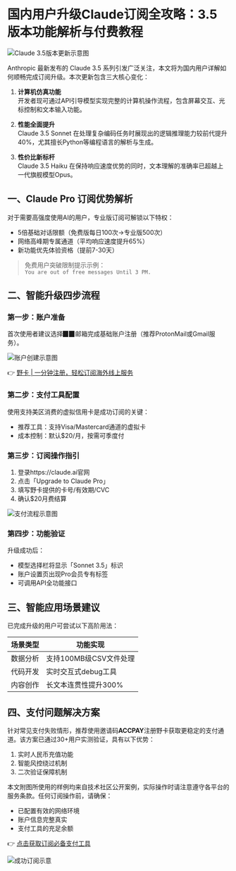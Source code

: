 # 国内用户升级Claude订阅全攻略：3.5版本功能解析与付费教程

![Claude 3.5版本更新示意图](https://bbtdd.com/wp-content/uploads/img/807419928.webp)

Anthropic 最新发布的 Claude 3.5 系列引发广泛关注，本文将为国内用户详解如何顺畅完成订阅升级。本次更新包含三大核心变化：

1. **计算机仿真功能**  
   开发者现可通过API引导模型实现完整的计算机操作流程，包含屏幕交互、光标控制和文本输入功能。

2. **性能全面提升**  
   Claude 3.5 Sonnet 在处理复杂编码任务时展现出的逻辑推理能力较前代提升40%，尤其擅长Python等编程语言的解析与生成。

3. **性价比新标杆**  
   Claude 3.5 Haiku 在保持响应速度优势的同时，文本理解的准确率已超越上一代旗舰模型Opus。

## 一、Claude Pro 订阅优势解析
对于需要高强度使用AI的用户，专业版订阅可解锁以下特权：

- 5倍基础对话限额（免费版每日100次→专业版500次）
- 网络高峰期专属通道（平均响应速度提升65%）
- 新功能优先体验资格（提前7-30天）

> 免费用户突破限制提示示例：  
> `You are out of free messages Until 3 PM.`

## 二、智能升级四步流程
### 第一步：账户准备
首次使用者建议选择▉▉邮箱完成基础账户注册（推荐ProtonMail或Gmail服务）。

![账户创建示意图](https://bbtdd.com/wp-content/uploads/img/81876667008700.webp)

👉 [野卡 | 一分钟注册，轻松订阅海外线上服务](https://bbtdd.com/yeka)

### 第二步：支付工具配置
使用支持美区消费的虚拟信用卡是成功订阅的关键：
- 推荐工具：支持Visa/Mastercard通道的虚拟卡
- 成本控制：默认$20/月，按需可季度付

### 第三步：订阅操作指引
1. 登录https://claude.ai官网
2. 点击「Upgrade to Claude Pro」
3. 填写野卡提供的卡号/有效期/CVC
4. 确认$20月费结算

![支付流程示意图](https://bbtdd.com/wp-content/uploads/img/75811354.webp)

### 第四步：功能验证
升级成功后：
- 模型选择栏将显示「Sonnet 3.5」标识
- 账户设置页出现Pro会员专有标签
- 可调用API全功能接口

## 三、智能应用场景建议
已完成升级的用户可尝试以下高阶用法：

| 场景类型 | 功能实现 |
|---------|----------|
| 数据分析 | 支持100MB级CSV文件处理 |
| 代码开发 | 实时交互式debug工具 |
| 内容创作 | 长文本连贯性提升300% |

## 四、支付问题解决方案
针对常见支付失败情形，推荐使用邀请码**ACCPAY**注册野卡获取更稳定的支付通道。该方案已通过30+用户实测验证，具有以下优势：
1. 实时人民币充值功能
2. 智能风控绕过机制
3. 二次验证保障机制

本文附图所使用的样例均来自技术社区公开案例，实际操作时请注意遵守各平台的服务条款。任何订阅操作前，请确保：
- 已配置有效的网络环境
- 账户信息完整真实
- 支付工具的充足余额

👉 [点击获取订阅必备支付工具](https://bbtdd.com/yeka)

![成功订阅示意](https://bbtdd.com/wp-content/uploads/img/50102282496.webp)